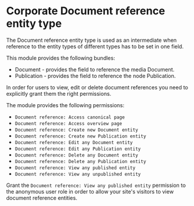 # Corporate Document reference entity type

The Document reference entity type is used as an intermediate when reference to the entity types of different types has
to be set in one field.

This module provides the following bundles:

- Document - provides the field to reference the media Document.
- Publication - provides the field to reference the node Publication.

In order for users to view, edit or delete document references you need to explicitly grant them the right permissions.

The module provides the following permissions:

- `Document reference: Access canonical page`
- `Document reference: Access overview page`
- `Document reference: Create new Document entity`
- `Document reference: Create new Publication entity`
- `Document reference: Edit any Document entity`
- `Document reference: Edit any Publication entity`
- `Document reference: Delete any Document entity`
- `Document reference: Delete any Publication entity`
- `Document reference: View any published entity`
- `Document reference: View any unpublished entity`

Grant the `Document reference: View any published entity` permission to the anonymous user role in order to allow your
site's visitors to view document reference entities.

